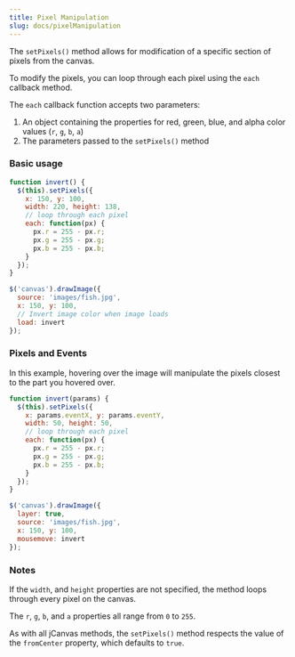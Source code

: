 ```yaml
---
title: Pixel Manipulation
slug: docs/pixelManipulation
---
```


The `setPixels()` method allows for modification of a specific section of pixels from the canvas.

To modify the pixels, you can loop through each pixel using the `each` callback method.

The `each` callback function accepts two parameters:

  1. An object containing the properties for red, green, blue, and alpha color values (`r`, `g`, `b`, `a`)
  2. The parameters passed to the `setPixels()` method

### Basic usage

```js
function invert() {
  $(this).setPixels({
    x: 150, y: 100,
    width: 220, height: 138,
    // loop through each pixel
    each: function(px) {
      px.r = 255 - px.r;
      px.g = 255 - px.g;
      px.b = 255 - px.b;
    }
  });
}

$('canvas').drawImage({
  source: 'images/fish.jpg',
  x: 150, y: 100,
  // Invert image color when image loads
  load: invert
});
```

### Pixels and Events

In this example, hovering over the image will manipulate the pixels closest to the part you hovered over.

```js
function invert(params) {
  $(this).setPixels({
    x: params.eventX, y: params.eventY,
    width: 50, height: 50,
    // loop through each pixel
    each: function(px) {
      px.r = 255 - px.r;
      px.g = 255 - px.g;
      px.b = 255 - px.b;
    }
  });
}

$('canvas').drawImage({
  layer: true,
  source: 'images/fish.jpg',
  x: 150, y: 100,
  mousemove: invert
});
```

### Notes

If the `width`, and `height` properties are not specified, the method loops through every pixel on the canvas.

The `r`, `g`, `b`, and `a` properties all range from `0` to `255`.

As with all jCanvas methods, the `setPixels()` method respects the value of the `fromCenter` property, which defaults to `true`.
